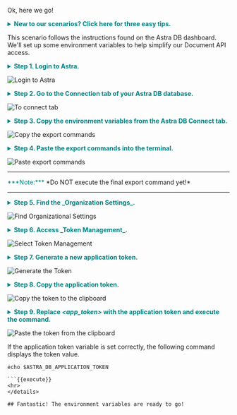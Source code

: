 Ok, here we go!

<details>
  <summary style="color:teal"><b>New to our scenarios? Click here for three easy tips.</b></summary>
  <hr>

<b>Tip 1</b> - You can click lines that begin with a triangle (like the following) to see further explanation.
<details>
  <summary style="color:teal"><b>Try clicking on this line.</b></summary>
This is where you would find further explanation.
</details>
<br>

<b>Tip 2</b> - To paste content into the terminal, right-click in the terminal on the right-hand side of the screen and select _Paste_.
![Paste to terminal](./assets/PasteToTerminal.png)
<br>

<b>Tip 3</b> - If a dark box has a bent arrow at the end, you can execute the command in that box by clicking on the box.
The scenario will copy the command to the terminal and begin execution.

![Execute command](./assets/ExecuteCommand.png)
<br>
After you execute the command, the bent arrow changes to a check mark.
<br>
<br>
<b>Bonus Tip!</b> - You can click on images to enlarge them.
<br>
<br>

<h3>Thats it! You're good to go!<h2>
<hr>
</details>

This scenario follows the instructions found on the Astra DB dashboard.
We'll set up some environment variables to help simplify our Document API access.

<details>
  <summary style="color:teal"><b>Step 1. Login to Astra.</b></summary>
  <hr>

  Open a tab in the browser for [Astra](http://astra.datastax.com).
  You can login using a GitHub or Google account, or create a new Astra account.
  <hr>
</details>

![Login to Astra](./assets/LoginToAstra.png)

<details>
  <summary style="color:teal"><b>Step 2. Go to the Connection tab of your Astra DB database.</b></summary>
  <hr>
  From the Astra DB dashboard, click on the database name.
  Then, click the _Connect_ tab.
  <hr>
</details>

![To connect tab](./assets/BackToConnect.png)

<details>
  <summary style="color:teal"><b>Step 3. Copy the environment variables from the Astra DB Connect tab.</b></summary>
  <hr>
  From the _Connect_ tab, click _Document API_ from the navigation on the left.
  Under _Step 2_ of the _Prerequisites_, click the copy icon to copy all the export commands.
  <hr>
</details>


![Copy the export commands](./assets/CopyCommands.png)

<details>
  <summary style="color:teal"><b>Step 4. Paste the export commands into the terminal.</b></summary>
  <hr>
  Back in the Katacoda terminal, paste the contents of the clipboard at the terminal prompt.
  All but the last of these export commands will execute.
  Do NOT execute the final command yet - we need to replace <i>&lt;app_token&gt;</i> before we can execute it.
  <hr>
</details>

![Paste export commands](./assets/PasteCommands.png)

---

<p><span style="color:teal">***Note:***</span> *Do NOT execute the final export command yet!*</p>

---


<details>
  <summary style="color:teal"><b>Step 5. Find the _Organization Settings_.</b></summary>
  <hr>
  From the _Current Organization_ drop-down, select _Organization Settings_.
  <hr>
</details>

![Find Organizational Settings](./assets/FindOrgSettings.png)

<details>
  <summary style="color:teal"><b>Step 6. Access _Token Management_.</b></summary>
  <hr>
  In the left-navigation list, select _Token Management_.
  <hr>
</details>

![Select Token Management](./assets/SelectTokMgt.png)

<details>
  <summary style="color:teal"><b>Step 7. Generate a new application token.</b></summary>
  <hr>
  From the _Select Role_ drop-down menu, select _Database Administrator_.
  Click the _Generate Token_ button.
  <hr>
</details>

![Generate the Token](./assets/GenToken.png)

<details>
  <summary style="color:teal"><b>Step 8. Copy the application token.</b></summary>
  <hr>
  Click on the clipboard icon near the right edge of the token to copy the token to your clipboard.
  Please note that, as a security precaution, you will only be able to copy this token once.
  So, please take care not to overwrite the token until you have completed the next step.
  <hr>
</details>

![Copy the token to the clipboard](./assets/CopyToken.png)

<details>
  <summary style="color:teal"><b>Step 9. Replace <i>&lt;app_token&gt;</i> with the application token and execute the command.</b></summary>
  <hr>
  Return to the Katacoda terminal.
  Delete <i>&lt;app_token&gt;</i> at the end of the final _export_ command.
  Paste the copied token into the terminal at the end of the _export_ command and hit enter to execute the command.
  <hr>
</details>

![Paste the token from the clipboard](./assets/PasteToken.png)

If the application token variable is set correctly, the following command displays the token value.

```
echo $ASTRA_DB_APPLICATION_TOKEN

```{{execute}}
<hr>
</details>

## Fantastic! The environment variables are ready to go!
